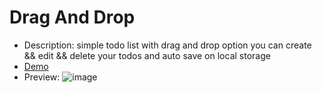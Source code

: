 # Drag And Drop
   - Description: simple todo list with drag and drop option you can create && edit && delete your todos and auto save on local storage
   - <a href="https://farzadforuozanfar.github.io/Mini-JavaScript-Projects/Drag_And_Drop">Demo</a>
   - Preview: ![image](https://github.com/FarzadForuozanfar/Mini-JavaScript-Projects/assets/91725214/169b79e8-7ce9-4900-aeeb-6fea4544baf3)
